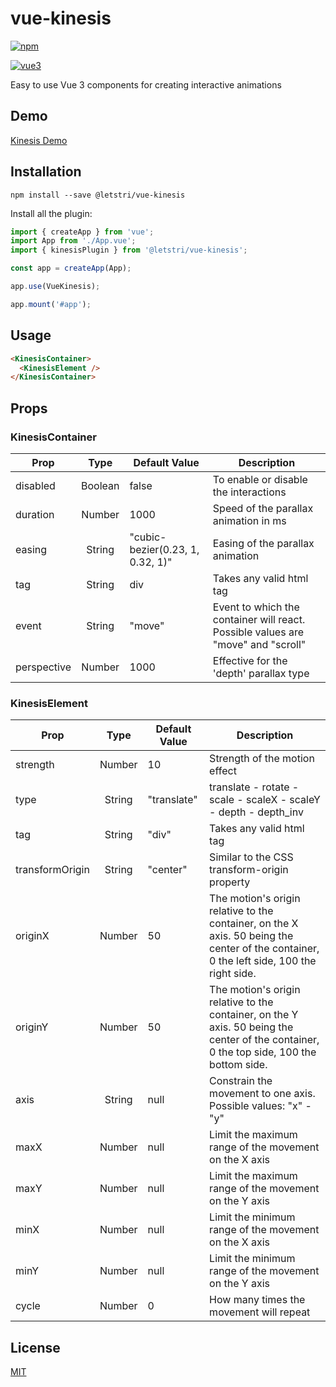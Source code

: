 # vue-kinesis

[![npm](https://img.shields.io/npm/v/@letstri/vue-kinesis.svg)](https://img.shields.io/npm/v/vue-kinesis.svg)

[![vue3](https://img.shields.io/badge/vue-3.x-brightgreen.svg)](https://vuejs.org/)

Easy to use Vue 3 components for creating interactive animations

## Demo

[Kinesis Demo](https://aminerman.com/kinesis/)

## Installation

```
npm install --save @letstri/vue-kinesis
```

Install all the plugin:

```ts
import { createApp } from 'vue';
import App from './App.vue';
import { kinesisPlugin } from '@letstri/vue-kinesis';

const app = createApp(App);

app.use(VueKinesis);

app.mount('#app');
```

## Usage

```html
<KinesisContainer>
  <KinesisElement />
</KinesisContainer>
```

## Props

### KinesisContainer

| Prop        |  Type   | Default Value                    | Description                                                                      |
| ----------- | :-----: | -------------------------------- | -------------------------------------------------------------------------------- |
| disabled    | Boolean | false                            | To enable or disable the interactions                                            |
| duration    | Number  | 1000                             | Speed of the parallax animation in ms                                            |
| easing      | String  | "cubic-bezier(0.23, 1, 0.32, 1)" | Easing of the parallax animation                                                 |
| tag         | String  | div                              | Takes any valid html tag                                                         |
| event       | String  | "move"                           | Event to which the container will react. Possible values are "move" and "scroll" |
| perspective | Number  | 1000                             | Effective for the 'depth' parallax type                                          |

### KinesisElement

| Prop            |  Type  | Default Value | Description                                                                                                                              |
| --------------- | :----: | ------------- | ---------------------------------------------------------------------------------------------------------------------------------------- |
| strength        | Number | 10            | Strength of the motion effect                                                                                                            |
| type            | String | "translate"   | translate - rotate - scale - scaleX - scaleY - depth - depth_inv                                                                         |
| tag             | String | "div"         | Takes any valid html tag                                                                                                                 |
| transformOrigin | String | "center"      | Similar to the CSS transform-origin property                                                                                             |
| originX         | Number | 50            | The motion's origin relative to the container, on the X axis. 50 being the center of the container, 0 the left side, 100 the right side. |
| originY         | Number | 50            | The motion's origin relative to the container, on the Y axis. 50 being the center of the container, 0 the top side, 100 the bottom side. |
| axis            | String | null          | Constrain the movement to one axis. Possible values: "x" - "y"                                                                           |
| maxX            | Number | null          | Limit the maximum range of the movement on the X axis                                                                                    |
| maxY            | Number | null          | Limit the maximum range of the movement on the Y axis                                                                                    |
| minX            | Number | null          | Limit the minimum range of the movement on the X axis                                                                                    |
| minY            | Number | null          | Limit the minimum range of the movement on the Y axis                                                                                    |
| cycle           | Number | 0             | How many times the movement will repeat                                                                                                  |

## License

[MIT](http://opensource.org/licenses/MIT)
